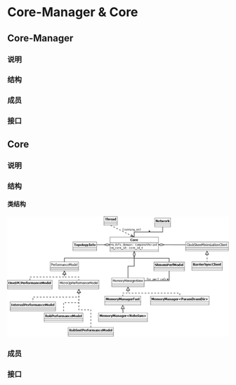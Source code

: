 # Core-Manager & Core

## Core-Manager

### 说明

### 结构

### 成员

### 接口

## Core

### 说明

### 结构

#### 类结构

![core-class](dia/core_class.png)

### 成员

### 接口